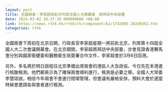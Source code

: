 ```yaml
---
layout: post
title: 全國兩會｜李家超將赴京列席全國人大開幕會　將拜訪中央部委
date: 2024-03-02 18:37:30.000000000 +08:00
link: https://news.rthk.hk/rthk/ch/component/k2/1742805-20240302.htm
categories: rthk
---
```


全國兩會下周初在北京召開，行政長官李家超星期一將前赴北京，列席第十四屆全國人大二次會議開幕會。在北京期間，李家超將拜訪中央部委，亦會見證香港賽馬會分別與國家衞健委和醫務衞生局簽署合作文件，李家超會於3月6日回港。

另外，多名將於明日啟程往北京準備出席兩會的港區人大及政協，今日先在本港進行核酸檢測。他們都表示為了確保兩會順利進行，檢測是必要之舉。全國人大常委李慧琼說，相信今年兩會不會進行閉環管理，但會議有嚴格安排，預料大會於適當時候會邀請各與會者進行檢測。
